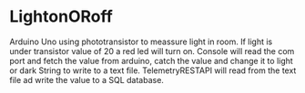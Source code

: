 # LightonORoff
Arduino Uno using phototransistor to meassure light in room. If light is under transistor value of 20 a red led will turn on. 
Console will read the com port and fetch the value from arduino, catch the value and change it to light or dark String to write to a text file. 
TelemetryRESTAPI will read from the text file ad write the value to a SQL database.
